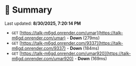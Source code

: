 # 📖 Summary
Last updated: **8/30/2025, 7:20:14 PM**

- `GET` [https://talk-m6gd.onrender.com/umar](https://talk-m6gd.onrender.com/umar) - **Down** (279ms)
- `GET` [https://talk-m6gd.onrender.com/9337](https://talk-m6gd.onrender.com/9337) - **Down** (184ms)
- `GET` [https://talk-m6gd.onrender.com/umar920](https://talk-m6gd.onrender.com/umar920) - **Down** (169ms)
